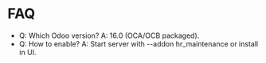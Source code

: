 # FAQ

- Q: Which Odoo version? A: 16.0 (OCA/OCB packaged).
- Q: How to enable? A: Start server with --addon hr_maintenance or install in UI.
